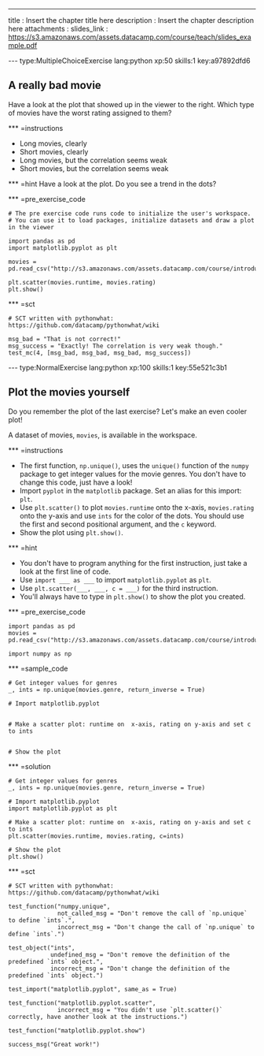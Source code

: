 ---
title       : Insert the chapter title here
description : Insert the chapter description here
attachments :
  slides_link : https://s3.amazonaws.com/assets.datacamp.com/course/teach/slides_example.pdf

--- type:MultipleChoiceExercise lang:python xp:50 skills:1 key:a97892dfd6
## A really bad movie

Have a look at the plot that showed up in the viewer to the right. Which type of movies have the worst rating assigned to them?

*** =instructions
- Long movies, clearly
- Short movies, clearly
- Long movies, but the correlation seems weak
- Short movies, but the correlation seems weak

*** =hint
Have a look at the plot. Do you see a trend in the dots?

*** =pre_exercise_code
```{python}
# The pre exercise code runs code to initialize the user's workspace.
# You can use it to load packages, initialize datasets and draw a plot in the viewer

import pandas as pd
import matplotlib.pyplot as plt

movies = pd.read_csv("http://s3.amazonaws.com/assets.datacamp.com/course/introduction_to_r/movies.csv")

plt.scatter(movies.runtime, movies.rating)
plt.show()
```

*** =sct
```{python}
# SCT written with pythonwhat: https://github.com/datacamp/pythonwhat/wiki

msg_bad = "That is not correct!"
msg_success = "Exactly! The correlation is very weak though."
test_mc(4, [msg_bad, msg_bad, msg_bad, msg_success])
```

--- type:NormalExercise lang:python xp:100 skills:1 key:55e521c3b1
## Plot the movies yourself

Do you remember the plot of the last exercise? Let's make an even cooler plot!

A dataset of movies, `movies`, is available in the workspace.

*** =instructions
- The first function, `np.unique()`, uses the `unique()` function of the `numpy` package to get integer values for the movie genres. You don't have to change this code, just have a look!
- Import `pyplot` in the `matplotlib` package. Set an alias for this import: `plt`.
- Use `plt.scatter()` to plot `movies.runtime` onto the x-axis, `movies.rating` onto the y-axis and use `ints` for the color of the dots. You should use the first and second positional argument, and the `c` keyword.
- Show the plot using `plt.show()`.

*** =hint
- You don't have to program anything for the first instruction, just take a look at the first line of code.
- Use `import ___ as ___` to import `matplotlib.pyplot` as `plt`.
- Use `plt.scatter(___, ___, c = ___)` for the third instruction.
- You'll always have to type in `plt.show()` to show the plot you created.

*** =pre_exercise_code
```{python}
import pandas as pd
movies = pd.read_csv("http://s3.amazonaws.com/assets.datacamp.com/course/introduction_to_r/movies.csv")

import numpy as np
```

*** =sample_code
```{python}
# Get integer values for genres
_, ints = np.unique(movies.genre, return_inverse = True)

# Import matplotlib.pyplot


# Make a scatter plot: runtime on  x-axis, rating on y-axis and set c to ints


# Show the plot

```

*** =solution
```{python}
# Get integer values for genres
_, ints = np.unique(movies.genre, return_inverse = True)

# Import matplotlib.pyplot
import matplotlib.pyplot as plt

# Make a scatter plot: runtime on  x-axis, rating on y-axis and set c to ints
plt.scatter(movies.runtime, movies.rating, c=ints)

# Show the plot
plt.show()
```

*** =sct
```{python}
# SCT written with pythonwhat: https://github.com/datacamp/pythonwhat/wiki

test_function("numpy.unique",
              not_called_msg = "Don't remove the call of `np.unique` to define `ints`.",
              incorrect_msg = "Don't change the call of `np.unique` to define `ints`.")

test_object("ints",
            undefined_msg = "Don't remove the definition of the predefined `ints` object.",
            incorrect_msg = "Don't change the definition of the predefined `ints` object.")

test_import("matplotlib.pyplot", same_as = True)

test_function("matplotlib.pyplot.scatter",
              incorrect_msg = "You didn't use `plt.scatter()` correctly, have another look at the instructions.")

test_function("matplotlib.pyplot.show")

success_msg("Great work!")
```
